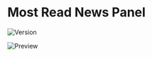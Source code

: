# Most Read News Panel

![Version](https://img.shields.io/badge/Version-1.0.0-blue.svg)

![Preview](https://raw.githubusercontent.com/RobiNN1/PHP-Fusion-Infusions/master/infusions/most_read_news_panel/preview.png)
